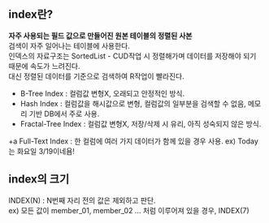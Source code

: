 ## index란?  
**자주 사용되는 필드 값으로 만들어진 원본 테이블의 정렬된 사본**  
검색이 자주 일어나는 테이블에 사용한다.  
인덱스의 자료구조는 SortedList - CUD작업 시 정렬해가며 데이터를 저장해야 되기 때문에 속도가 느려진다.  
대신 정렬된 데이터를 기준으로 검색하여 R작업이 빨라진다. 

- B-Tree Index : 컬럼값 변형X, 오래되고 안정적인 방식.
- Hash Index : 컬럼값을 해시값으로 변형, 컬럼값의 일부분을 검색할 수 없음, 메모리 기반 DB에서 주로 사용.
- Fractal-Tree Index : 컬럼값 변형X, 저장/삭제 시 유리, 아직 성숙되지 않은 방식.

+a Full-Text Index : 한 컬럼에 여러 가지 데이터가 함께 있을 경우 사용. 
   ex) Today는 화요일 3/19이네욤!

## index의 크기
INDEX(N) : N번째 자리 전의 값은 제외하고 판단.  
ex) 모든 값이 member_01, member_02 ... 처럼 이루어져 있을 경우, INDEX(7)  

